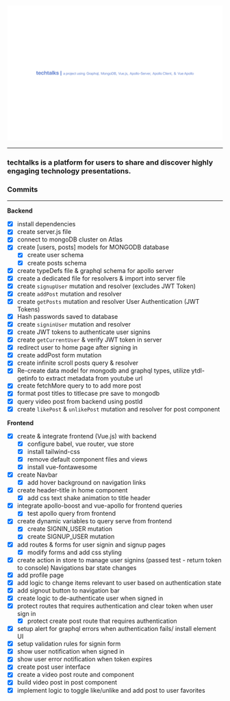 ![techtalks](https://github.com/b-45/techtalks/blob/master/client/src/assets/techtalks.png)

---

### **techtalks** is a platform for users to share and discover highly engaging technology presentations.

### Commits

---

**Backend**

- [x] install dependencies
- [x] create server.js file
- [x] connect to mongoDB cluster on Atlas
- [x] create [users, posts] models for MONGODB database
  - [x] create user schema
  - [x] create posts schema
- [x] create typeDefs file & graphql schema for apollo server
- [x] create a dedicated file for resolvers & import into server file
- [x] create `signupUser` mutation and resolver (excludes JWT Token)
- [x] create `addPost` mutation and resolver
- [x] create `getPosts` mutation and resolver
      User Authentication (JWT Tokens)
- [x] Hash passwords saved to database
- [x] create `signinUser` mutation and resolver
- [x] create JWT tokens to authenticate user signins
- [x] create `getCurrentUser` & verify JWT token in server
- [x] redirect user to home page after signing in
- [x] create addPost form mutation
- [x] create infinite scroll posts query & resolver
- [x] Re-create data model for mongodb and graphql types, utilize ytdl-getinfo to extract metadata from youtube url
- [x] create fetchMore query to to add more post
- [x] format post titles to titlecase pre save to mongodb
- [x] query video post from backend using postId
- [x] create `likePost` & `unlikePost` mutation and resolver for post component

**Frontend**

- [x] create & integrate frontend (Vue.js) with backend
  - [x] configure babel, vue router, vue store
  - [x] install tailwind-css
  - [x] remove default component files and views
  - [x] install vue-fontawesome
- [x] create Navbar
  - [x] add hover background on navigation links
- [x] create header-title in home component
  - [x] add css text shake animation to title header
- [x] integrate apollo-boost and vue-apollo for frontend queries
  - [x] test apollo query from frontend
- [x] create dynamic variables to query serve from frontend
  - [x] create SIGNIN_USER mutation
  - [x] create SIGNUP_USER mutation
- [x] add routes & forms for user signin and signup pages
  - [x] modify forms and add css styling
- [x] create action in store to manage user signins (passed test - return token to console)
      Navigations bar state changes
- [x] add profile page
- [x] add logic to change items relevant to user based on authentication state
- [x] add signout button to navigation bar
- [x] create logic to de-authenticate user when signed in
- [x] protect routes that requires authentication and clear token when user sign in
  - [x] protect create post route that requires authentication
- [x] setup alert for graphql errors when authentication fails/ install element UI
- [x] setup validation rules for signin form
- [x] show user notification when signed in
- [x] show user error notification when token expires
- [x] create post user interface
- [x] create a video post route and component
- [x] build video post in post component
- [x] implement logic to toggle like/unlike and add post to user favorites

